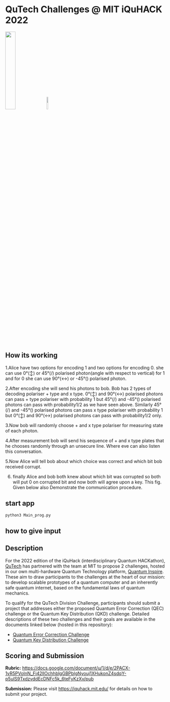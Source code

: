 # QuTech Challenges @ MIT iQuHACK 2022

<p align="left">
  <a href="https://qutech.nl" target="_blank"><img src="https://user-images.githubusercontent.com/10100490/151484481-7cedb7da-603e-43cc-890c-979fb66aeb60.png" width="25%" style="padding-right: 0%"/></a>
  <a href="https://iquhack.mit.edu/" target="_blank"><img src="https://user-images.githubusercontent.com/10100490/151647370-d161d5b5-119c-4db9-898e-cfb1745a8310.png" width="10%" style="padding-left: 0%"/> </a>
</p>


## How its working

1.Alice have two options for encoding 1 and two options for encoding 0. she can use 0°(↕) or 45°(/) polarised photon(angle with respect to vertical) for 1 and for 0 she can use 90°(↔) or -45°(\) polarised photon.

2.After encoding she will send his photons to bob. Bob has 2 types of decoding polariser + type and x type. 0°(↕) and 90°(↔) polarised photons can pass + type polariser with probability 1 but 45°(/) and -45°(\) polarised photons can pass with probability1/2 as we have seen above. Similarly 45°(/) and -45°(\) polarised photons can pass x type polariser with probability 1 but  0°(↕) and 90°(↔) polarised photons can pass with probability1/2 only.

3.Now bob will randomly choose + and x type polariser for measuring state of each photon.

4.After measurement bob will send his sequence of + and x type plates that he chooses randomly through an unsecure line. Where eve can also listen this conversation.

5.Now Alice will tell bob about which choice was correct and which bit bob received corrupt.

6. finally Alice and bob both knew about which bit was corrupted so both will put 0 on corrupted bit and now both will agree upon a key.
This fig. Given below also Demonstrate the communication procedure.



 
## start app 
```sh
python3 Main_prog.py
```

## how to give input

## Description 

For the 2022 edition of the iQuHack (interdisciplinary Quantum HACKathon), [QuTech](https://qutech.nl) has partnered with the team at MIT to propose 2 challenges, hosted in our own multi-hardware Quantum Technology platform, [Quantum Inspire](https://www.quantum-inspire.com). These aim to draw participants to the challenges at the heart of our mission: to develop scalable prototypes of a quantum computer and an inherently safe quantum internet, based on the fundamental laws of quantum mechanics.

To qualify for the QuTech Division Challenge, participants should submit a project that addresses either the proposed Quantum Error Correction (QEC) challenge or the Quantum Key Distribution (QKD) challenge. Detailed descriptions of these two challenges and their goals are available in the documents linked below (hosted in this repository):

- [Quantum Error Correction Challenge](https://github.com/iQuHACK/2022_qutech_challenge/blob/main/QuantumErrorCorrectionChallenge.pdf)
- [Quantum Key Distribution Challenge](https://github.com/iQuHACK/2022_qutech_challenge/blob/main/QuantumKeyDistrubutionChallenge.pdf)


## Scoring and Submission

**Rubric:** https://docs.google.com/document/u/1/d/e/2PACX-1vR5PVoInN_Fi42lIOchhblgGBPblgNyouj1XHukonZ4sdqY-p5ulS9TxdzvddEcDNFc5k_6teFyKzXv/pub

**Submission:** Please visit https://iquhack.mit.edu/ for details on how to submit your project.
